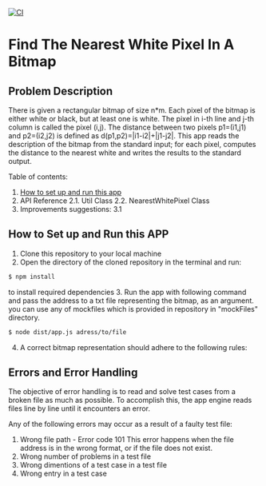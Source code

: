 [![CI](https://github.com/MehrnooshIO/dottAssignment/actions/workflows/actions.yml/badge.svg?branch=dev)](https://github.com/MehrnooshIO/dottAssignment/actions/workflows/actions.yml)
# Find The Nearest White Pixel In A Bitmap

## Problem Description

There is given a rectangular bitmap of size n*m. Each pixel of the bitmap is either white or black, but at least one is white. The pixel in i-th line and j-th column is called the pixel (i,j). The distance between two pixels p1=(i1,j1) and p2=(i2,j2) is defined as d(p1,p2)=|i1-i2|+|j1-j2|.
This app reads the description of the bitmap from the standard input;
for each pixel, computes the distance to the nearest white and writes the results to the standard output.

Table of contents:

 1. [How to set up and run this app](https://github.com/MehrnooshIO/dottAssignment/tree/dev#how-to-set-up-and-run-this-app)
 2. API Reference
 2.1. Util Class
 2.2. NearestWhitePixel Class
 3. Improvements suggestions: 
 3.1 

## How to Set up and Run this APP

1.  Clone this repository to your local machine
2.  Open the directory of the cloned repository in the terminal and run:

```bash
$ npm install
```
to install required dependencies
3.  Run the app with following command and pass the address to a txt file representing the bitmap, as an argument. you can use any of mockfiles which is provided in repository in "mockFiles" directory.
```bash
$ node dist/app.js adress/to/file
```
4. A correct bitmap representation should adhere to the following rules:

## Errors and Error Handling

The objective of error handling is to read and solve test cases from a broken file as much as possible. To accomplish this, the app engine reads files line by line until it encounters an error.

Any of the following errors may occur as a result of a faulty test file:

1. Wrong file path - Error code 101
This error happens when the file address is in the wrong format, or if the file does not exist.
2. Wrong number of problems in a test file
3. Wrong dimentions of a test case in a test file
4. Wrong entry in a test case
